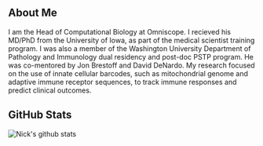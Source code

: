## About Me
I am the Head of Computational Biology at Omniscope. I recieved his MD/PhD from the University of Iowa, as part of the medical scientist training program. I was also a member of the Washington University Department of Pathology and Immunology dual residency and post-doc PSTP program. He was co-mentored by Jon Brestoff and David DeNardo. My research focused on the use of innate cellular barcodes, such as mitochondrial genome and adaptive immune receptor sequences, to track immune responses and predict clinical outcomes.

## GitHub Stats
![Nick's github stats](https://github-readme-stats.vercel.app/api?username=ncborcherding&show_icons=true&theme=dracula)
